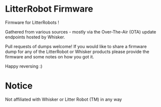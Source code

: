 # LitterRobot Firmware
Firmware for LitterRobots ! 

Gathered from various sources - mostly via the Over-The-Air (OTA) update endpoints hosted by Whisker.

Pull requests of dumps welcome! If you would like to share a firmware dump for any of the LitterRobot or Whisker products please provide the firmware and some notes on how you got it.

Happy reversing :)

# Notice
Not affiliated with Whisker or Litter Robot (TM) in any way
